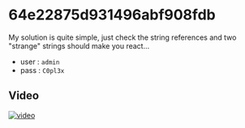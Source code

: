 # 64e22875d931496abf908fdb

My solution is quite simple, just check the string references and two "strange" strings should make you react...

* user : `admin`
* pass : `C0pl3x`

## Video
[![video](https://img.youtube.com/vi/OIdSNTQ8ELI/hqdefault.jpg)](https://youtu.be/OIdSNTQ8ELI)
